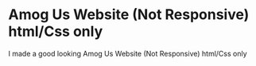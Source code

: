 # Amog Us Website (Not Responsive) html/Css only
 I made a good looking Amog Us Website (Not Responsive) html/Css only
